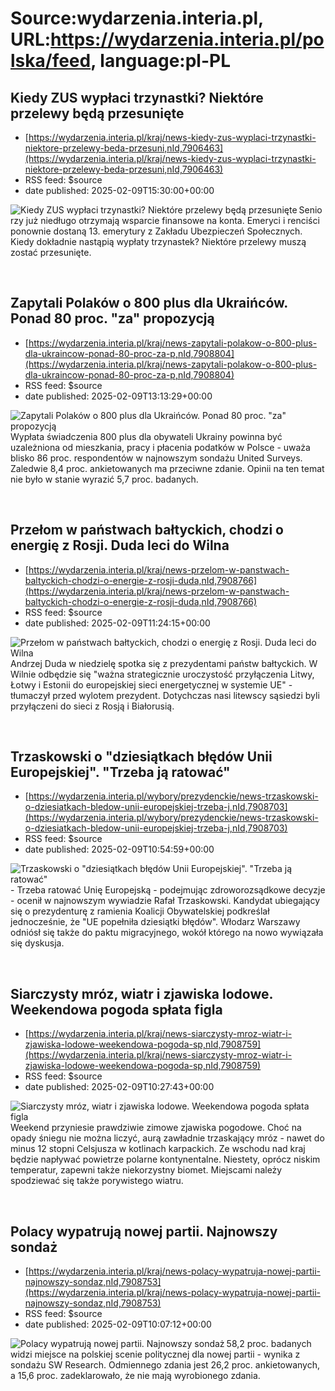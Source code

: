 # Source:wydarzenia.interia.pl, URL:https://wydarzenia.interia.pl/polska/feed, language:pl-PL

## Kiedy ZUS wypłaci trzynastki? Niektóre przelewy będą przesunięte
 - [https://wydarzenia.interia.pl/kraj/news-kiedy-zus-wyplaci-trzynastki-niektore-przelewy-beda-przesuni,nId,7906463](https://wydarzenia.interia.pl/kraj/news-kiedy-zus-wyplaci-trzynastki-niektore-przelewy-beda-przesuni,nId,7906463)
 - RSS feed: $source
 - date published: 2025-02-09T15:30:00+00:00

<p><a href="https://wydarzenia.interia.pl/kraj/news-kiedy-zus-wyplaci-trzynastki-niektore-przelewy-beda-przesuni,nId,7906463"><img src="https://i.iplsc.com/kiedy-zus-wyplaci-trzynastki-niektore-przelewy-beda-przesuni/000JKUVZ853YKX1D-C321.jpg" alt="Kiedy ZUS wypłaci trzynastki? Niektóre przelewy będą przesunięte" align="left" /></a>Seniorzy już niedługo otrzymają wsparcie finansowe na konta. Emeryci i renciści ponownie dostaną 13. emerytury z Zakładu Ubezpieczeń Społecznych. Kiedy dokładnie nastąpią wypłaty trzynastek? Niektóre przelewy muszą zostać przesunięte.</p><br clear="all" />

## Zapytali Polaków o 800 plus dla Ukraińców. Ponad 80 proc. "za" propozycją
 - [https://wydarzenia.interia.pl/kraj/news-zapytali-polakow-o-800-plus-dla-ukraincow-ponad-80-proc-za-p,nId,7908804](https://wydarzenia.interia.pl/kraj/news-zapytali-polakow-o-800-plus-dla-ukraincow-ponad-80-proc-za-p,nId,7908804)
 - RSS feed: $source
 - date published: 2025-02-09T13:13:29+00:00

<p><a href="https://wydarzenia.interia.pl/kraj/news-zapytali-polakow-o-800-plus-dla-ukraincow-ponad-80-proc-za-p,nId,7908804"><img src="https://i.iplsc.com/zapytali-polakow-o-800-plus-dla-ukraincow-ponad-80-proc-za-p/000KKLMFLR1T3XJU-C321.jpg" alt="Zapytali Polaków o 800 plus dla Ukraińców. Ponad 80 proc. &quot;za&quot; propozycją" align="left" /></a>Wypłata świadczenia 800 plus dla obywateli Ukrainy powinna być uzależniona od mieszkania, pracy i płacenia podatków w Polsce - uważa blisko 86 proc. respondentów w najnowszym sondażu United Surveys. Zaledwie 8,4 proc. ankietowanych ma przeciwne zdanie. Opinii na ten temat nie było w stanie wyrazić 5,7 proc. badanych. </p><br clear="all" />

## Przełom w państwach bałtyckich, chodzi o energię z Rosji. Duda leci do Wilna
 - [https://wydarzenia.interia.pl/kraj/news-przelom-w-panstwach-baltyckich-chodzi-o-energie-z-rosji-duda,nId,7908766](https://wydarzenia.interia.pl/kraj/news-przelom-w-panstwach-baltyckich-chodzi-o-energie-z-rosji-duda,nId,7908766)
 - RSS feed: $source
 - date published: 2025-02-09T11:24:15+00:00

<p><a href="https://wydarzenia.interia.pl/kraj/news-przelom-w-panstwach-baltyckich-chodzi-o-energie-z-rosji-duda,nId,7908766"><img src="https://i.iplsc.com/przelom-w-panstwach-baltyckich-chodzi-o-energie-z-rosji-duda/000KKL4PKY751SYE-C321.jpg" alt="Przełom w państwach bałtyckich, chodzi o energię z Rosji. Duda leci do Wilna" align="left" /></a>Andrzej Duda w niedzielę spotka się z prezydentami państw bałtyckich. W Wilnie odbędzie się &quot;ważna strategicznie uroczystość przyłączenia Litwy, Łotwy i Estonii do europejskiej sieci energetycznej w systemie UE&quot; - tłumaczył przed wylotem prezydent. Dotychczas nasi litewscy sąsiedzi byli przyłączeni do sieci z Rosją i Białorusią.</p><br clear="all" />

## Trzaskowski o "dziesiątkach błędów Unii Europejskiej". "Trzeba ją ratować"
 - [https://wydarzenia.interia.pl/wybory/prezydenckie/news-trzaskowski-o-dziesiatkach-bledow-unii-europejskiej-trzeba-j,nId,7908703](https://wydarzenia.interia.pl/wybory/prezydenckie/news-trzaskowski-o-dziesiatkach-bledow-unii-europejskiej-trzeba-j,nId,7908703)
 - RSS feed: $source
 - date published: 2025-02-09T10:54:59+00:00

<p><a href="https://wydarzenia.interia.pl/wybory/prezydenckie/news-trzaskowski-o-dziesiatkach-bledow-unii-europejskiej-trzeba-j,nId,7908703"><img src="https://i.iplsc.com/trzaskowski-o-dziesiatkach-bledow-unii-europejskiej-trzeba-j/000KKKBNWON869QX-C321.jpg" alt="Trzaskowski o &quot;dziesiątkach błędów Unii Europejskiej&quot;. &quot;Trzeba ją ratować&quot;" align="left" /></a>- Trzeba ratować Unię Europejską - podejmując zdroworozsądkowe decyzje - ocenił w najnowszym wywiadzie Rafał Trzaskowski. Kandydat ubiegający się o prezydenturę z ramienia Koalicji Obywatelskiej podkreślał jednocześnie, że &quot;UE popełniła dziesiątki błędów&quot;. Włodarz Warszawy odniósł się także do paktu migracyjnego, wokół którego na nowo wywiązała się dyskusja.</p><br clear="all" />

## Siarczysty mróz, wiatr i zjawiska lodowe. Weekendowa pogoda spłata figla
 - [https://wydarzenia.interia.pl/kraj/news-siarczysty-mroz-wiatr-i-zjawiska-lodowe-weekendowa-pogoda-sp,nId,7908759](https://wydarzenia.interia.pl/kraj/news-siarczysty-mroz-wiatr-i-zjawiska-lodowe-weekendowa-pogoda-sp,nId,7908759)
 - RSS feed: $source
 - date published: 2025-02-09T10:27:43+00:00

<p><a href="https://wydarzenia.interia.pl/kraj/news-siarczysty-mroz-wiatr-i-zjawiska-lodowe-weekendowa-pogoda-sp,nId,7908759"><img src="https://i.iplsc.com/siarczysty-mroz-wiatr-i-zjawiska-lodowe-weekendowa-pogoda-sp/000KKL0LNT9QXHMO-C321.jpg" alt="Siarczysty mróz, wiatr i zjawiska lodowe. Weekendowa pogoda spłata figla" align="left" /></a>Weekend przyniesie prawdziwie zimowe zjawiska pogodowe. Choć na opady śniegu nie można liczyć, aurą zawładnie trzaskający mróz - nawet do minus 12 stopni Celsjusza w kotlinach karpackich. Ze wschodu nad kraj będzie napływać powietrze polarne kontynentalne. Niestety, oprócz niskim temperatur, zapewni także niekorzystny biomet. Miejscami należy spodziewać się także porywistego wiatru. </p><br clear="all" />

## Polacy wypatrują nowej partii. Najnowszy sondaż
 - [https://wydarzenia.interia.pl/kraj/news-polacy-wypatruja-nowej-partii-najnowszy-sondaz,nId,7908753](https://wydarzenia.interia.pl/kraj/news-polacy-wypatruja-nowej-partii-najnowszy-sondaz,nId,7908753)
 - RSS feed: $source
 - date published: 2025-02-09T10:07:12+00:00

<p><a href="https://wydarzenia.interia.pl/kraj/news-polacy-wypatruja-nowej-partii-najnowszy-sondaz,nId,7908753"><img src="https://i.iplsc.com/polacy-wypatruja-nowej-partii-najnowszy-sondaz/000KKKYQTCADYS1T-C321.jpg" alt="Polacy wypatrują nowej partii. Najnowszy sondaż  " align="left" /></a>58,2 proc. badanych widzi miejsce na polskiej scenie politycznej dla nowej partii - wynika z sondażu SW Research. Odmiennego zdania jest 26,2 proc. ankietowanych, a 15,6 proc. zadeklarowało, że nie mają wyrobionego zdania. </p><br clear="all" />


